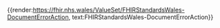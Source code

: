 <div class="warning"><span class="ImplementWarn"></span></div>

{{render:https://fhir.nhs.wales/ValueSet/FHIRStandardsWales-DocumentErrorAction, text:FHIRStandardsWales-DocumentErrorAction}}